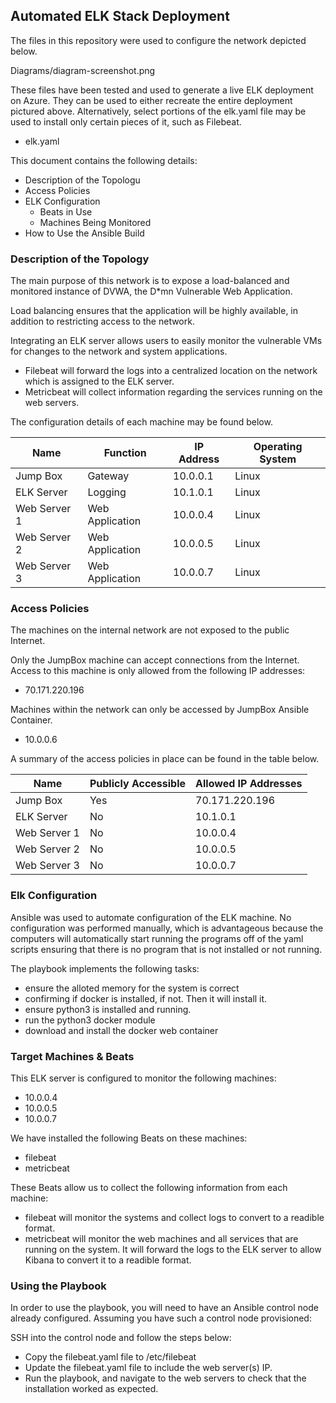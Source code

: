 ## Automated ELK Stack Deployment

The files in this repository were used to configure the network depicted below.

Diagrams/diagram-screenshot.png

These files have been tested and used to generate a live ELK deployment on Azure. They can be used to either recreate the entire deployment pictured above. Alternatively, select portions of the elk.yaml file may be used to install only certain pieces of it, such as Filebeat.

  - elk.yaml

This document contains the following details:
- Description of the Topologu
- Access Policies
- ELK Configuration
  - Beats in Use
  - Machines Being Monitored
- How to Use the Ansible Build


### Description of the Topology

The main purpose of this network is to expose a load-balanced and monitored instance of DVWA, the D*mn Vulnerable Web Application.

Load balancing ensures that the application will be highly available, in addition to restricting access to the network.

Integrating an ELK server allows users to easily monitor the vulnerable VMs for changes to the network and system applications. 
- Filebeat will forward the logs into a centralized location on the network which is assigned to the ELK server. 
- Metricbeat will collect information regarding the services running on the web servers. 

The configuration details of each machine may be found below.


| Name        | Function      | IP Address | Operating System |
|-------------|---------------|------------|------------------|
| Jump Box    | Gateway       | 10.0.0.1   | Linux            |
| ELK Server  | Logging       | 10.1.0.1   | Linux            |
| Web Server 1|Web Application| 10.0.0.4   | Linux            |
| Web Server 2|Web Application| 10.0.0.5   | Linux            |
| Web Server 3|Web Application| 10.0.0.7   | Linux            |


### Access Policies

The machines on the internal network are not exposed to the public Internet. 

Only the JumpBox machine can accept connections from the Internet. Access to this machine is only allowed from the following IP addresses:
- 70.171.220.196

Machines within the network can only be accessed by JumpBox Ansible Container.
- 10.0.0.6

A summary of the access policies in place can be found in the table below.

| Name        | Publicly Accessible | Allowed IP Addresses |
|-------------|---------------------|----------------------|
| Jump Box    | Yes                 | 70.171.220.196       |
| ELK Server  | No                  | 10.1.0.1             |
| Web Server 1| No                  | 10.0.0.4             |
| Web Server 2| No                  | 10.0.0.5             |
| Web Server 3| No                  | 10.0.0.7             |


### Elk Configuration

Ansible was used to automate configuration of the ELK machine. No configuration was performed manually, which is advantageous because the computers will automatically start running the programs off of the yaml scripts ensuring that there is no program that is not installed or not running. 

The playbook implements the following tasks:
- ensure the alloted memory for the system is correct
- confirming if docker is installed, if not. Then it will install it. 
- ensure python3 is installed and running. 
- run the python3 docker module
- download and install the docker web container


### Target Machines & Beats
This ELK server is configured to monitor the following machines:
- 10.0.0.4
- 10.0.0.5
- 10.0.0.7

We have installed the following Beats on these machines:
- filebeat
- metricbeat

These Beats allow us to collect the following information from each machine:
- filebeat will monitor the systems and collect logs to convert to a readible format. 
- metricbeat will monitor the web machines and all services that are running on the system. It will forward the logs to the ELK server to allow Kibana to convert it to a readible format. 


### Using the Playbook
In order to use the playbook, you will need to have an Ansible control node already configured. Assuming you have such a control node provisioned: 

SSH into the control node and follow the steps below:
- Copy the filebeat.yaml file to /etc/filebeat
- Update the filebeat.yaml file to include the web server(s) IP. 
- Run the playbook, and navigate to the web servers to check that the installation worked as expected.